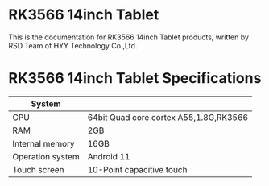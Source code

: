# RK3566 14inch Tablet
This is the documentation for RK3566 14inch Tablet products, written by RSD Team of HYY Technology Co.,Ltd.

# RK3566 14inch Tablet Specifications

|  System||
|  ----  | ----  |
| CPU | 64bit Quad core cortex A55,1.8G,RK3566 |
| RAM | 2GB |
| Internal memory   | 16GB |
| Operation system  | Android 11 |
| Touch screen      | 10-Point capacitive touch |
